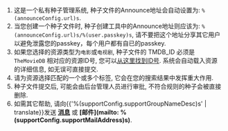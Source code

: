 1. 这是一个私有种子管理系统, 种子文件的Announce地址会自动设置为: `%(announceConfig.url)s`.
1. 当您创建一个种子文件时, 种子创建工具中的Announce地址则应该为: `%(announceConfig.url)s/%(user.passkey)s`, 请不要把这个地址分享其它用户以避免泄露您的passkey，每个用户都有自已的passkey.
1. 如果您选择的资源类型为`电影`或`电视剧`, 种子文件的 TMDB_ID 必须是 `TheMovieDB` 相对应的资源ID号, 您可以[从这里找到ID号](%(tmdbConfig.tmdbHome)s). 系统会自动载入资源的详细信息, 如无误可直接提交.
1. 请为资源选择匹配的一个或多个标签, 它会在您的搜索结果中发挥重大作用.
1. 种子文件提交后, 可能会由后台管理人员进行审批, 不符合规则的种子会被直接删除.
1. 如需其它帮助, 请向{{'%(supportConfig.supportGroupNameDesc)s' | translate}}发送 **[消息](/messages/send?to=%(supportConfig.supportGroupName)s)** 或 **[邮件](mailto: %(supportConfig.supportMailAddress)s)**.